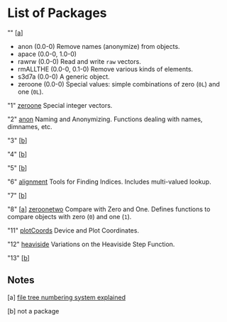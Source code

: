 List of Packages
================

"" \[[a](#Notes)\]

- anon (0.0-0) Remove names (anonymize) from objects.
- apace (0.0-0, 1.0-0)
- rawrw (0.0-0) Read and write `raw` vectors.
- rmALLTHE (0.0-0, 0.1-0) Remove various kinds of elements.
- s3d7a (0.0-0) A generic object.
- zeroone (0.0-0) Special values: simple combinations of zero (`0L`) and one (`0L`).

"1" [zeroone](../../1/0) Special integer vectors.

"2" [anon](../../2/0) Naming and Anonymizing. Functions dealing with names, dimnames, etc.

"3" \[[b](#Notes)\]

"4" \[[b](#Notes)\]

"5" \[[b](#Notes)\]

"6" [alignment](../../6/0) Tools for Finding Indices. Includes multi-valued lookup.

"7" \[[b](#Notes)\]

"8" \[[a](#Notes)\] [zeroonetwo](../../8/0) Compare with Zero and One. Defines functions to compare objects with zero (`0`) and one (`1`).

"11" [plotCoords](../../1/0) Device and Plot Coordinates.

"12" [heaviside](../../1/2) Variations on the Heaviside Step Function.

"13" \[[b](#Notes)\]

Notes
-----

<a name="Notes">
  
\[a\] [file tree numbering system explained](./numbers.md)

\[b\] not a package
